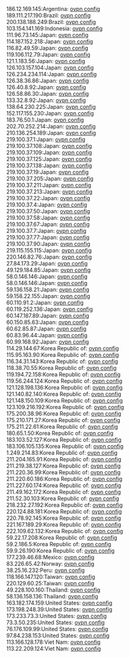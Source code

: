 186.12.169.145:Argentina: [ovpn config](vpn/186_12_169_145.ovpn)  
189.111.217.190:Brazil: [ovpn config](vpn/189_111_217_190.ovpn)  
200.138.188.249:Brazil: [ovpn config](vpn/200_138_188_249.ovpn)  
103.154.141.169:Indonesia: [ovpn config](vpn/103_154_141_169.ovpn)  
111.96.73.145:Japan: [ovpn config](vpn/111_96_73_145.ovpn)  
114.187.152.218:Japan: [ovpn config](vpn/114_187_152_218.ovpn)  
116.82.49.59:Japan: [ovpn config](vpn/116_82_49_59.ovpn)  
119.106.112.79:Japan: [ovpn config](vpn/119_106_112_79.ovpn)  
121.1.183.56:Japan: [ovpn config](vpn/121_1_183_56.ovpn)  
126.103.157.104:Japan: [ovpn config](vpn/126_103_157_104.ovpn)  
126.234.234.114:Japan: [ovpn config](vpn/126_234_234_114.ovpn)  
126.38.36.86:Japan: [ovpn config](vpn/126_38_36_86.ovpn)  
126.40.8.92:Japan: [ovpn config](vpn/126_40_8_92.ovpn)  
126.58.86.30:Japan: [ovpn config](vpn/126_58_86_30.ovpn)  
133.32.8.92:Japan: [ovpn config](vpn/133_32_8_92.ovpn)  
138.64.230.225:Japan: [ovpn config](vpn/138_64_230_225.ovpn)  
152.117.155.230:Japan: [ovpn config](vpn/152_117_155_230.ovpn)  
183.76.50.1:Japan: [ovpn config](vpn/183_76_50_1.ovpn)  
202.70.252.214:Japan: [ovpn config](vpn/202_70_252_214.ovpn)  
210.136.254.189:Japan: [ovpn config](vpn/210_136_254_189.ovpn)  
219.100.37.1:Japan: [ovpn config](vpn/219_100_37_1.ovpn)  
219.100.37.108:Japan: [ovpn config](vpn/219_100_37_108.ovpn)  
219.100.37.109:Japan: [ovpn config](vpn/219_100_37_109.ovpn)  
219.100.37.125:Japan: [ovpn config](vpn/219_100_37_125.ovpn)  
219.100.37.138:Japan: [ovpn config](vpn/219_100_37_138.ovpn)  
219.100.37.19:Japan: [ovpn config](vpn/219_100_37_19.ovpn)  
219.100.37.205:Japan: [ovpn config](vpn/219_100_37_205.ovpn)  
219.100.37.211:Japan: [ovpn config](vpn/219_100_37_211.ovpn)  
219.100.37.213:Japan: [ovpn config](vpn/219_100_37_213.ovpn)  
219.100.37.22:Japan: [ovpn config](vpn/219_100_37_22.ovpn)  
219.100.37.4:Japan: [ovpn config](vpn/219_100_37_4.ovpn)  
219.100.37.50:Japan: [ovpn config](vpn/219_100_37_50.ovpn)  
219.100.37.58:Japan: [ovpn config](vpn/219_100_37_58.ovpn)  
219.100.37.67:Japan: [ovpn config](vpn/219_100_37_67.ovpn)  
219.100.37.7:Japan: [ovpn config](vpn/219_100_37_7.ovpn)  
219.100.37.77:Japan: [ovpn config](vpn/219_100_37_77.ovpn)  
219.100.37.90:Japan: [ovpn config](vpn/219_100_37_90.ovpn)  
219.115.155.115:Japan: [ovpn config](vpn/219_115_155_115.ovpn)  
220.146.82.76:Japan: [ovpn config](vpn/220_146_82_76.ovpn)  
27.84.173.29:Japan: [ovpn config](vpn/27_84_173_29.ovpn)  
49.129.184.85:Japan: [ovpn config](vpn/49_129_184_85.ovpn)  
58.0.146.146:Japan: [ovpn config](vpn/58_0_146_146.ovpn)  
58.0.146.146:Japan: [ovpn config](vpn/58_0_146_146.ovpn)  
59.136.158.21:Japan: [ovpn config](vpn/59_136_158_21.ovpn)  
59.158.22.155:Japan: [ovpn config](vpn/59_158_22_155.ovpn)  
60.110.91.2:Japan: [ovpn config](vpn/60_110_91_2.ovpn)  
60.119.252.136:Japan: [ovpn config](vpn/60_119_252_136.ovpn)  
60.147.187.89:Japan: [ovpn config](vpn/60_147_187_89.ovpn)  
60.150.85.63:Japan: [ovpn config](vpn/60_150_85_63.ovpn)  
60.62.85.87:Japan: [ovpn config](vpn/60_62_85_87.ovpn)  
60.83.96.44:Japan: [ovpn config](vpn/60_83_96_44.ovpn)  
60.99.168.92:Japan: [ovpn config](vpn/60_99_168_92.ovpn)  
114.29.144.67:Korea Republic of: [ovpn config](vpn/114_29_144_67.ovpn)  
115.95.163.90:Korea Republic of: [ovpn config](vpn/115_95_163_90.ovpn)  
116.34.31.143:Korea Republic of: [ovpn config](vpn/116_34_31_143.ovpn)  
118.38.70.55:Korea Republic of: [ovpn config](vpn/118_38_70_55.ovpn)  
119.194.72.158:Korea Republic of: [ovpn config](vpn/119_194_72_158.ovpn)  
119.56.244.124:Korea Republic of: [ovpn config](vpn/119_56_244_124.ovpn)  
121.128.198.136:Korea Republic of: [ovpn config](vpn/121_128_198_136.ovpn)  
121.140.82.140:Korea Republic of: [ovpn config](vpn/121_140_82_140.ovpn)  
121.148.150.109:Korea Republic of: [ovpn config](vpn/121_148_150_109.ovpn)  
123.109.216.192:Korea Republic of: [ovpn config](vpn/123_109_216_192.ovpn)  
175.200.38.96:Korea Republic of: [ovpn config](vpn/175_200_38_96.ovpn)  
175.210.171.27:Korea Republic of: [ovpn config](vpn/175_210_171_27.ovpn)  
175.211.22.61:Korea Republic of: [ovpn config](vpn/175_211_22_61.ovpn)  
180.65.1.50:Korea Republic of: [ovpn config](vpn/180_65_1_50.ovpn)  
183.103.52.127:Korea Republic of: [ovpn config](vpn/183_103_52_127.ovpn)  
183.106.105.135:Korea Republic of: [ovpn config](vpn/183_106_105_135.ovpn)  
1.249.214.83:Korea Republic of: [ovpn config](vpn/1_249_214_83.ovpn)  
211.204.165.91:Korea Republic of: [ovpn config](vpn/211_204_165_91.ovpn)  
211.219.38.127:Korea Republic of: [ovpn config](vpn/211_219_38_127.ovpn)  
211.220.36.99:Korea Republic of: [ovpn config](vpn/211_220_36_99.ovpn)  
211.220.60.186:Korea Republic of: [ovpn config](vpn/211_220_60_186.ovpn)  
211.227.60.174:Korea Republic of: [ovpn config](vpn/211_227_60_174.ovpn)  
211.49.162.172:Korea Republic of: [ovpn config](vpn/211_49_162_172.ovpn)  
211.52.30.103:Korea Republic of: [ovpn config](vpn/211_52_30_103.ovpn)  
218.232.27.192:Korea Republic of: [ovpn config](vpn/218_232_27_192.ovpn)  
220.124.88.181:Korea Republic of: [ovpn config](vpn/220_124_88_181.ovpn)  
220.78.92.145:Korea Republic of: [ovpn config](vpn/220_78_92_145.ovpn)  
221.167.189.29:Korea Republic of: [ovpn config](vpn/221_167_189_29.ovpn)  
222.109.62.132:Korea Republic of: [ovpn config](vpn/222_109_62_132.ovpn)  
59.22.17.208:Korea Republic of: [ovpn config](vpn/59_22_17_208.ovpn)  
59.2.186.5:Korea Republic of: [ovpn config](vpn/59_2_186_5.ovpn)  
59.9.26.190:Korea Republic of: [ovpn config](vpn/59_9_26_190.ovpn)  
177.239.46.68:Mexico: [ovpn config](vpn/177_239_46_68.ovpn)  
83.226.65.42:Norway: [ovpn config](vpn/83_226_65_42.ovpn)  
38.25.16.232:Peru: [ovpn config](vpn/38_25_16_232.ovpn)  
118.166.147.120:Taiwan: [ovpn config](vpn/118_166_147_120.ovpn)  
220.129.60.25:Taiwan: [ovpn config](vpn/220_129_60_25.ovpn)  
49.228.100.160:Thailand: [ovpn config](vpn/49_228_100_160.ovpn)  
58.136.158.136:Thailand: [ovpn config](vpn/58_136_158_136.ovpn)  
163.182.174.159:United States: [ovpn config](vpn/163_182_174_159.ovpn)  
173.198.248.39:United States: [ovpn config](vpn/173_198_248_39.ovpn)  
173.233.73.3:United States: [ovpn config](vpn/173_233_73_3.ovpn)  
73.3.50.235:United States: [ovpn config](vpn/73_3_50_235.ovpn)  
76.176.109.99:United States: [ovpn config](vpn/76_176_109_99.ovpn)  
97.84.238.153:United States: [ovpn config](vpn/97_84_238_153.ovpn)  
113.166.128.178:Viet Nam: [ovpn config](vpn/113_166_128_178.ovpn)  
113.22.209.124:Viet Nam: [ovpn config](vpn/113_22_209_124.ovpn)  
